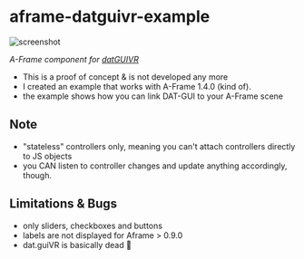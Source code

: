 # aframe-datguivr-example

![screenshot](https://user-images.githubusercontent.com/720669/97750481-25e2e780-1af1-11eb-8f08-19c0fe63f38c.png)

*A-Frame component for [datGUIVR](https://github.com/dataarts/dat.guiVR)*

- This is a proof of concept & is not developed any more
- I created an example that works with A-Frame 1.4.0 (kind of).
- the example shows how you can link DAT-GUI to your A-Frame scene

## Note

- "stateless" controllers only, meaning you can't attach controllers directly to JS objects
- you CAN listen to controller changes and update anything accordingly, though.

## Limitations & Bugs

- only sliders, checkboxes and buttons
- labels are not displayed for Aframe > 0.9.0
- dat.guiVR is basically dead 🙁
